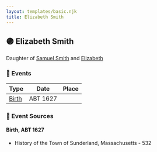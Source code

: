 ```yaml
---
layout: templates/basic.njk
title: Elizabeth Smith
---
```

## 🟣 Elizabeth Smith

Daughter of [Samuel Smith](/people/8/86804391) and [Elizabeth ](/people/7/71389724)

### 📆 Events

Type | Date | Place
------ | ------ | ------
[Birth](#event-7c87a78a-3001-4e48-acd7-ae525688a6ef) | ABT 1627 |

### 📰 Event Sources

#### <a id="event-7c87a78a-3001-4e48-acd7-ae525688a6ef"></a> Birth, ABT 1627
* History of the Town of Sunderland, Massachusetts  - 532